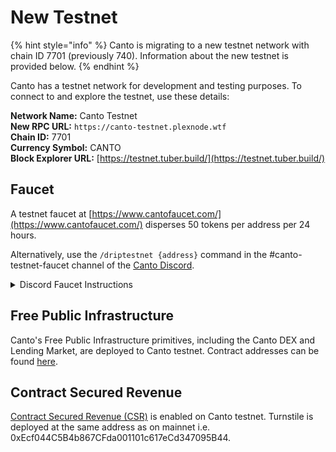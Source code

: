# New Testnet

{% hint style="info" %}
Canto is migrating to a new testnet network with chain ID 7701 (previously 740). Information about the new testnet is provided below.
{% endhint %}

Canto has a testnet network for development and testing purposes. To connect to and explore the testnet, use these details:

**Network Name:** Canto Testnet\
**New RPC URL:** `https://canto-testnet.plexnode.wtf`\
**Chain ID:** 7701\
**Currency Symbol:** CANTO\
**Block Explorer URL:** [https://testnet.tuber.build/](https://testnet.tuber.build/)

## Faucet

A testnet faucet at [https://www.cantofaucet.com/](https://www.cantofaucet.com/) disperses 50 tokens per address per 24 hours.

Alternatively, use the `/driptestnet {address}` command in the #canto-testnet-faucet channel of the [Canto Discord](https://discord.gg/canto).

<details>

<summary>Discord Faucet Instructions</summary>

To use the faucet, locate the `#canto-testnet-faucet` channel in the Canto Discord. In this channel, begin typing `/driptestnet` into the chat bar. When you see the command appear above the chat bar, hit enter and paste in your wallet address. Finally, hit enter once more to send the command.

</details>

## Free Public Infrastructure

Canto's Free Public Infrastructure primitives, including the Canto DEX and Lending Market, are deployed to Canto testnet. Contract addresses can be found [here](https://docs.canto.io/evm-development/contract-addresses#testnet-7701).

## Contract Secured Revenue

[Contract Secured Revenue (CSR)](contract-secured-revenue.md) is enabled on Canto testnet. Turnstile is deployed at the same address as on mainnet i.e. 0xEcf044C5B4b867CFda001101c617eCd347095B44.
